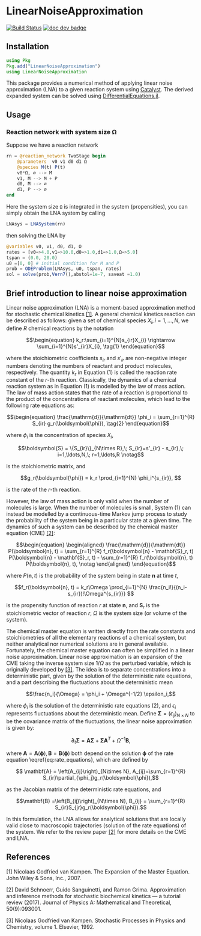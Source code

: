 # LinearNoiseApproximation

[![Build Status](https://github.com/xiaomingfu2013/LinearNoiseApproximation.jl/actions/workflows/CI.yml/badge.svg?branch=main)](https://github.com/xiaomingfu2013/LinearNoiseApproximation.jl/actions/workflows/CI.yml?query=branch%3Amain)
[![doc dev badge](https://img.shields.io/badge/docs-dev-blue.svg)](https://xiaomingfu2013.github.io/LinearNoiseApproximation.jl/dev/)

## Installation
```julia
using Pkg
Pkg.add("LinearNoiseApproximation")
using LinearNoiseApproximation
```
This package provides a numerical method of applying linear noise approximation (LNA) to a given reaction system using [Catalyst](https://github.com/SciML/Catalyst.jl). The derived expanded system can be solved using [DifferentialEquations.jl](https://github.com/JuliaDiffEq/DifferentialEquations.jl).

## Usage
### Reaction network with system size Ω

Suppose we have a reaction network

```julia
rn = @reaction_network TwoStage begin
    @parameters  v0 v1 d0 d1 Ω
    @species M(t) P(t)
    v0*Ω, ∅ --> M
    v1, M --> M + P
    d0, M --> ∅
    d1, P --> ∅
end
```
Here the system size `Ω` is integrated in the system (propensities), you can simply obtain the LNA system by calling
```julia
LNAsys = LNASystem(rn)
```
then solving the LNA by
```julia
@variables v0, v1, d0, d1, Ω
rates = [v0=>4.0,v1=>10.0,d0=>1.0,d1=>1.0,Ω=>5.0]
tspan = (0.0, 20.0)
u0 =[0, 0] # initial condition for M and P
prob = ODEProblem(LNAsys, u0, tspan, rates)
sol = solve(prob,Vern7(),abstol=1e-7, saveat =1.0)
```
## Brief introduction to linear noise approximation
Linear noise approximation (LNA) is a moment-based approximation method for stochastic chemical kinetics [[1]](#1). A general chemical kinetics reaction can be described as follows: given a set of chemical species $X_{i}, i = 1, \ldots, N$, we define $R$ chemical reactions by the notation
```math
\begin{equation}
        k_r:\sum_{i=1}^{N}s_{ir}X_{i} \rightarrow \sum_{i=1}^{N}s'_{ir}X_{i}, \tag{1}
\end{equation}
```
where the stoichiometric coefficients $s_{ir}$ and $s'_{ir}$ are non-negative integer numbers denoting the numbers of reactant and product molecules, respectively. The quantity $k_r$ in Equation (1) is called the reaction rate constant of the $r$-th reaction. Classically, the dynamics of a chemical reaction system as in Equation (1) is modelled by the law of mass action. The law of mass action states that the rate of a reaction is proportional to the product of the concentrations of reactant molecules, which lead to the following rate equations as:
```math
\begin{equation}
    \frac{\mathrm{d}}{\mathrm{dt}} \phi_i = \sum_{r=1}^{R} S_{ir} g_r(\boldsymbol{\phi}), \tag{2}
\end{equation}
```
where $\phi_i$ is the concentration of species $X_i$, 
```math
\boldsymbol{S} = \{S_{ir}\}_{N\times R},\; S_{ir}=s'_{ir} - s_{ir},\; i=1,\ldots,N,\; r=1,\ldots,R \notag
```
is the stoichiometric matrix, and 
```math
g_r(\boldsymbol{\phi}) = k_r \prod_{i=1}^{N} \phi_i^{s_{ir}}, 
```
is the rate of the $r$-th reaction. 

However, the law of mass action is only valid when the number of molecules is large. When the number of molecules is small, System (1) can instead be modelled by a continuous-time Markov jump process to study the probability of the system being in a particular state at a given time. The dynamics of such a system can be described by the chemical master equation (CME) [[2]](#2):
```math
\begin{equation}
    \begin{aligned}
        \frac{\mathrm{d}}{\mathrm{dt}} P(\boldsymbol{n}, t) = \sum_{r=1}^{R} f_r(\boldsymbol{n} - \mathbf{S}_r, t) P(\boldsymbol{n} - \mathbf{S}_r, t) - \sum_{r=1}^{R} f_r(\boldsymbol{n}, t) P(\boldsymbol{n}, t), \notag
    \end{aligned}
\end{equation}
```
where $P(\boldsymbol{n}, t)$ is the probability of the system being in state $\boldsymbol{n}$ at time $t$, 
```math
f_r(\boldsymbol{n}, t) = k_r\Omega \prod_{i=1}^{N} \frac{n_i!}{(n_i-s_{ir})!\Omega^{s_{ir}}} 
```
is the propensity function of reaction $r$ at state $\boldsymbol{n}$, and $\mathbf{S}_r$ is the stoichiometric vector of reaction $r$, $\Omega$ is the system size (or volume of the system).

The chemical master equation is written directly from the rate constants and stoichiometries of all the elementary reactions of a chemical system, but neither analytical nor numerical solutions are in general available. Fortunately, the chemical master equation can often be simplified in a linear noise approximation. Linear noise approximation is an expansion of the CME taking the inverse system size $1/\Omega$ as the perturbed variable, which is originally developed by [[3]](#3). The idea is to separate concentrations into a deterministic part, given by the solution of the deterministic rate equations, and a part describing the fluctuations about the deterministic mean
```math
\frac{n_i}{\Omega} = \phi_i  + \Omega^{-1/2} \epsilon_i,
```
where $\phi_i$ is the solution of the deterministic rate equations (2), and $\epsilon_i$ represents fluctuations about the deterministic mean. Define $\boldsymbol{\Sigma}=\left(\epsilon_{ij}\right)_{N\times N}$ to be the covariance matrix of the fluctuations, the linear noise approximation is given by:
```math
\begin{equation}
    \partial_t \boldsymbol{\Sigma} = \mathbf{A} \boldsymbol{\Sigma} + \boldsymbol{\Sigma} \mathbf{A}^T +  \Omega^{-1} \mathbf{B}, \tag{3}
\end{equation}
```
where $\mathbf{A}=\mathbf{A}(\boldsymbol{\phi}),\, \mathbf{B}=\mathbf{B}(\boldsymbol{\phi})$ both depend on the solution $\boldsymbol{\phi}$ of the rate equation \eqref{eq:rate_equations}, which are defined by 
```math
 \mathbf{A} = \left(A_{ij}\right)_{N\times N}, A_{ij}=\sum_{r=1}^{R} S_{ir}\partial_{\phi_j}g_r(\boldsymbol{\phi}),
```
as the Jacobian matrix of the deterministic rate equations, and 
```math
\mathbf{B} =\left(B_{ij}\right)_{N\times N}, B_{ij} = \sum_{r=1}^{R} S_{ir}S_{jr}g_r(\boldsymbol{\phi}).
```

In this formulation, the LNA allows for analytical solutions that are locally valid close to macroscopic trajectories (solution of the rate equations) of the system. We refer to the review paper [[2]](#2) for more details on the CME and LNA.

## References
<a id="1">[1]</a> Nicolaas Godfried van Kampen. The Expansion of the Master Equation. John Wiley & Sons, Inc., 2007. 

<a id="2">[2]</a> David Schnoerr, Guido Sanguinetti, and Ramon Grima. Approximation and inference methods for stochastic biochemical kinetics — a tutorial review (2017). Journal of Physics A: Mathematical and Theoretical, 50(9):093001.

<a id="3">[3]</a> Nicolaas Godfried van Kampen. Stochastic Processes in Physics and Chemistry, volume 1. Elsevier, 1992.
